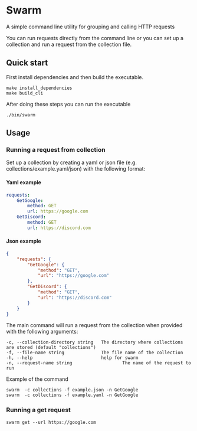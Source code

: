 # Swarm
A simple command line utility for grouping and calling HTTP requests

You can run requests directly from the command line or you can set up a collection and run a request from the collection file.

## Quick start
First install dependencies and then build the executable.
```
make install_dependencies
make build_cli
```

After doing these steps you can run the executable
```
./bin/swarm
```

## Usage
### Running a request from collection
Set up a collection by creating a yaml or json file (e.g. collections/example.yaml/json) with the following format:

#### Yaml example
```yaml
requests:
    GetGoogle: 
        method: GET
        url: https://google.com
    GetDiscord: 
        method: GET
        url: https://discord.com
```

#### Json example
```json
{
    "requests": {
        "GetGoogle": {
            "method": "GET",
            "url": "https://google.com"
        },
        "GetDiscord": {
            "method": "GET",
            "url": "https://discord.com"
        }
    }
}
```

The main command will run a request from the collection when provided with the following arguments:
```
-c, --collection-directory string   The directory where collections are stored (default "collections")
-f, --file-name string              The file name of the collection
-h, --help                          help for swarm
-n, --request-name string                   The name of the request to run
```

Example of the command
```
swarm  -c collections -f example.json -n GetGoogle
swarm  -c collections -f example.yaml -n GetGoogle
```

### Running a get request
```
swarm get --url https://google.com
```

